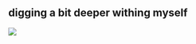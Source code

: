 ## digging a bit deeper withing myself

 <img src="https://hits.sh/github.com/shukkkur/myself.svg"/>
